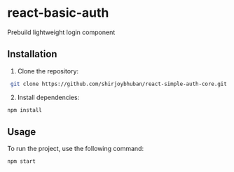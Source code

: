 # react-basic-auth
Prebuild lightweight login component


## Installation
1. Clone the repository:
```bash
 git clone https://github.com/shirjoybhuban/react-simple-auth-core.git
```
2. Install dependencies:
```bash
npm install
 ```
## Usage
To run the project, use the following command:
```bash
npm start
```


